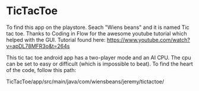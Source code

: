 # TicTacToe

To find this app on the playstore. Seach "Wiens beans" and it is named Tic tac toe. Thanks to Coding in Flow for the awesome
youtube tutorial which helped with the GUI. Tutorial found here: https://www.youtube.com/watch?v=apDL78MFR3o&t=264s

This tic tac toe android app has a two-player mode and an AI CPU. The cpu can be set to easy or difficult (which is impossible
to beat). To find the heart of the code, follow this path:

TicTacToe/app/src/main/java/com/wiensbeans/jeremy/tictactoe/
